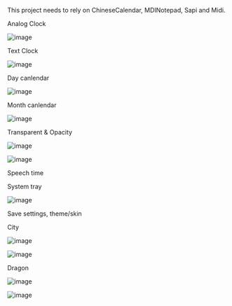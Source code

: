 This project needs to rely on ChineseCalendar, MDINotepad, Sapi and Midi.

Analog Clock

![image](https://github.com/chunmingwang/gdipClock/assets/35757455/c85e436c-77c9-432d-81f6-98ca1c5dd5a7)

Text Clock

![image](https://github.com/chunmingwang/gdipClock/assets/35757455/c5a0e146-0ffb-4e72-bf65-0a4012a058e2)

Day canlendar

![image](https://github.com/chunmingwang/gdipClock/assets/35757455/f8a5eb23-8ebe-419f-9326-5a5d2800b454)

Month canlendar

![image](https://github.com/chunmingwang/gdipClock/assets/35757455/5b732cc8-f720-4e3a-b3bc-48142fe580f4)

Transparent & Opacity

![image](https://github.com/chunmingwang/gdipClock/assets/35757455/04447b71-ebdd-47a3-a4d6-4334279d7281)

![image](https://github.com/chunmingwang/gdipClock/assets/35757455/a334cf9f-6755-4643-b851-ffce71d55c51)

Speech time

System tray

![image](https://github.com/chunmingwang/gdipClock/assets/35757455/6dac4634-6bd2-47b9-b1e6-228814241c29)

Save settings, theme/skin

City

![image](https://github.com/chunmingwang/gdipClock/assets/35757455/f94f4ce7-3a69-47c9-a9ff-5fb1b0c34392)

![image](https://github.com/chunmingwang/gdipClock/assets/35757455/9f587362-55f1-4271-be95-868a0d4374aa)

Dragon

![image](https://github.com/chunmingwang/gdipClock/assets/35757455/217ac210-cce8-4a28-b270-e965ae15f941)

![image](https://github.com/chunmingwang/gdipClock/assets/35757455/a7faffba-00b9-4dae-9bf7-7c9e4000f9a9)


